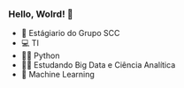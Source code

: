 ### Hello, Wolrd! 👋

- 🔭 Estágiario do Grupo SCC
- 💻 TI
- 👨‍💻 Python
- 👨‍🎓 Estudando Big Data e Ciência Analítica
- 🤖 Machine Learning
